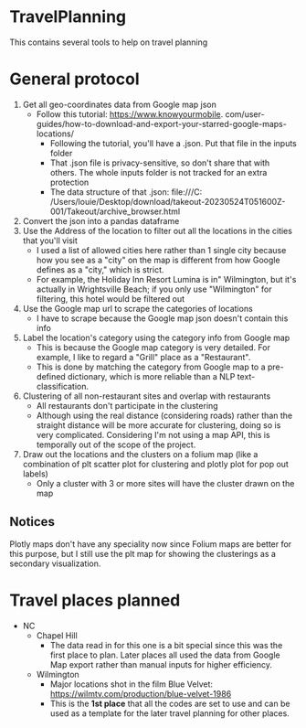 # TravelPlanning
This contains several tools to help on travel planning 

# General protocol
1. Get all geo-coordinates data from Google map json
    * Follow this tutorial: https://www.knowyourmobile.
      com/user-guides/how-to-download-and-export-your-starred-google-maps-locations/
        * Following the tutorial, you'll have a .json. Put that file in the
          inputs folder
        * That .json file is privacy-sensitive, so don't share that with
          others. The whole inputs folder is not tracked for an extra
          protection
        * The data structure of that .json:
          file:///C:
          /Users/louie/Desktop/download/takeout-20230524T051600Z-001/Takeout/archive_browser.html
1. Convert the json into a pandas dataframe
1. Use the Address of the location to filter out all the locations in the
   cities that you'll visit
    * I used a list of allowed cities here rather than 1 single city
      because how you see as a "city" on the map is different from how
      Google defines as a "city," which is strict.
    * For example, the Holiday Inn Resort Lumina is in" Wilmington, but it's
      actually in Wrightsville Beach; if you only use "Wilmington" for
      filtering, this hotel would be filtered out
1. Use the Google map url to scrape the categories of locations
    * I have to scrape because the Google map json doesn't contain this info
1. Label the location's category using the category info from
   Google map
    * This is because the Google map category is very detailed. For example,
      I like to regard a "Grill" place as a "Restaurant".
    * This is done by matching the category from Google map to a 
      pre-defined dictionary, which is more reliable than a NLP 
      text-classification. 
1. Clustering of all non-restaurant sites and overlap with restaurants
    * All restaurants don't participate in the clustering
    * Although using the real distance (considering roads) rather than the 
      straight distance will be more accurate for clustering, doing so 
      is very complicated. Considering I'm not using a map API, this is 
      temporally out of the scope of the project. 
1. Draw out the locations and the clusters on a folium map (like a
   combination of plt scatter plot for clustering and plotly plot for pop out
   labels)
    * Only a cluster with 3 or more sites will have the cluster drawn on
      the map

## Notices
Plotly maps don't have any speciality now since Folium maps are better for 
this purpose, but I still use the plt map for showing the clusterings as a 
secondary visualization. 

# Travel places planned 
* NC
  * Chapel Hill 
    * The data read in for this one is a bit special since this was the 
      first place to plan. Later places all used the data from Google Map 
      export rather than manual inputs for higher efficiency. 
  * Wilmington
    * Major locations shot in the film Blue Velvet: https://wilmtv.com/production/blue-velvet-1986
    * This is the __1st place__ that all the codes are set to use and can be 
      used as a template for the later travel planning for other places. 